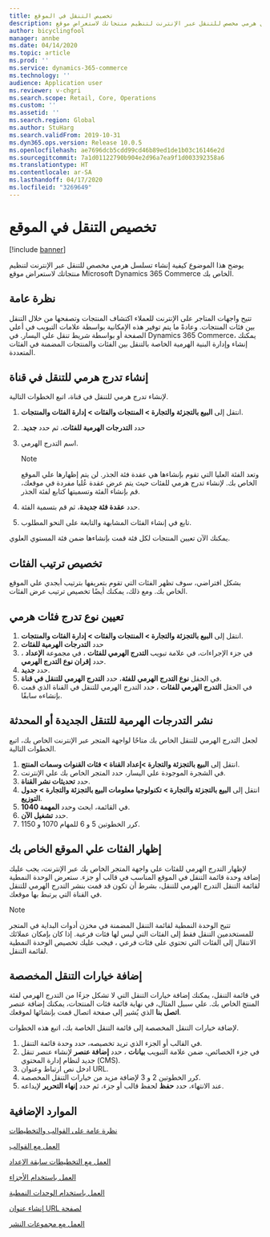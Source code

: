 ```yaml
---
title: تخصيص التنقل في الموقع
description: يوضح هذا الموضوع كيفية إنشاء تسلسل هرمي مخصص للتنقل عبر الإنترنت لتنظيم منتجاتك لاستعراض موقع Microsoft Dynamics 365 Commerce الخاص بك.
author: bicyclingfool
manager: annbe
ms.date: 04/14/2020
ms.topic: article
ms.prod: ''
ms.service: dynamics-365-commerce
ms.technology: ''
audience: Application user
ms.reviewer: v-chgri
ms.search.scope: Retail, Core, Operations
ms.custom: ''
ms.assetid: ''
ms.search.region: Global
ms.author: StuHarg
ms.search.validFrom: 2019-10-31
ms.dyn365.ops.version: Release 10.0.5
ms.openlocfilehash: ae7696dcb5cdd99cd46b89ed1de1b03c16146e2d
ms.sourcegitcommit: 7a1d01122790b904e2d96a7ea9f1d003392358a6
ms.translationtype: HT
ms.contentlocale: ar-SA
ms.lasthandoff: 04/17/2020
ms.locfileid: "3269649"
---
```

# <a name="customize-site-navigation"></a>تخصيص التنقل في الموقع


[!include [banner](includes/banner.md)]

يوضح هذا الموضوع كيفية إنشاء تسلسل هرمي مخصص للتنقل عبر الإنترنت لتنظيم منتجاتك لاستعراض موقع Microsoft Dynamics 365 Commerce الخاص بك.

## <a name="overview"></a>نظرة عامة

تتيح واجهات المتاجر على الإنترنت للعملاء اكتشاف المنتجات وتصفحها من خلال التنقل بين فئات المنتجات. وعادةً ما يتم توفير هذه الإمكانية بواسطة علامات التبويب في أعلي الصفحة أو بواسطة شريط تنقل علي اليسار. في Dynamics 365 Commerce، يمكنك إنشاء وإدارة البنية الهرمية الخاصة بالتنقل بين الفئات والمنتجات المضمنة في الفئات المتعددة.

## <a name="create-a-channel-navigation-hierarchy"></a>إنشاء تدرج هرمي للتنقل في قناة

لإنشاء تدرج هرمي للتنقل في قناة، اتبع الخطوات التالية.

1. انتقل إلى **البيع بالتجزئة والتجارة \> المنتجات والفئات \> إدارة الفئات والمنتجات**.
1. حدد **‏‫التدرجات الهرمية للفئات**، ثم حدد **جديد**.
1. اسم التدرج الهرمي.

    > [!NOTE]
    > وتعد الفئة العليا التي تقوم بإنشاءها هي عقدة فئة الجذر. لن يتم إظهارها علي الموقع الخاص بك. لإنشاء تدرج هرمي للفئات حيث يتم عرض عقدة عُليا مفردة في موقعك، قم بإنشاء الفئة وتسميتها كتابع لفئة الجذر.

1. حدد **عقدة فئة جديدة**، ثم قم بتسمية الفئة.
1. تابع في إنشاء الفئات المشابهة والتابعة على النحو المطلوب.

يمكنك الآن تعيين المنتجات لكل فئة قمت بإنشاءها ضمن فئة المستوي العلوي.

## <a name="customize-the-order-of-categories"></a>تخصيص ترتيب الفئات

بشكل افتراضي، سوف تظهر الفئات التي تقوم بتعريفها بترتيب أبجدي علي الموقع الخاص بك. ومع ذلك، يمكنك أيضًا تخصيص ترتيب عرض الفئات.

## <a name="assign-a-category-hierarchy-type"></a>تعيين نوع تدرج فئات هرمي

1. انتقل إلى **البيع بالتجزئة والتجارة \> المنتجات والفئات \> إدارة الفئات والمنتجات**.
1. حدد **التدرجات الهرمية للفئات**
1. في جزء الإجراءات، في علامة تبويب **التدرج الهرمي للفئات** ، في مجموعة **الإعداد‬** ، حدد **إقران نوع التدرج الهرمي**.
1. حدد **جديد**.
1. في الحقل **نوع التدرج الهرمي للفئة**، حدد **التدرج الهرمي للتنقل في قناة**.
1. في الحقل **التدرج الهرمي للفئات** ، حدد التدرج الهرمي للتنقل في القناة‬ الذي قمت بإنشاءه سابقًا.

## <a name="publish-new-or-updated-navigation-hierarchies"></a>نشر ‏‫التدرجات الهرمية للتنقل الجديدة أو المحدثة

لجعل التدرج الهرمي للتنقل الخاص بك متاحًا لواجهة المتجر عبر الإنترنت الخاص بك، اتبع الخطوات التالية.

1. انتقل إلى **البيع بالتجزئة والتجارة \>إعداد القناة \> فئات القنوات وسمات المنتج**.
1. في الشجرة الموجودة علي اليسار، حدد المتجر الخاص بك علي الإنترنت.
1. حدد **تحديثات نشر القناة**.
1. انتقل إلى **البيع بالتجزئة والتجارة \> تكنولوجيا معلومات البيع بالتجزئة والتجارة \> جدول التوزيع**.
1. في القائمة، ابحث وحدد **المهمة 1040**.
1. حدد **تشغيل الآن**.
1. كرر الخطوتين 5 و 6 للمهام 1070 و 1150.

## <a name="show-categories-on-your-site"></a>إظهار الفئات علي الموقع الخاص بك

لإظهار التدرج الهرمي للفئات علي واجهة المتجر الخاص بك عبر الإنترنت، يجب عليك إضافة وحدة قائمة التنقل في الموقع المناسب في قالب أو جزء. ستعرض الوحدة النمطية لقائمة التنقل التدرج الهرمي للتنقل، بشرط أن تكون قد قمت بنشر التدرج الهرمي للتنقل في القناة التي يرتبط بها موقعك.

> [!NOTE]
> تتيح الوحدة النمطية لقائمة التنقل المضمنة في مخزن أدوات البداية في المتجر للمستخدمين التنقل فقط إلى الفئات التي ليس لها فئات فرعية. إذا كان بإمكان عملائك الانتقال إلى الفئات التي تحتوي على فئات فرعي ، فيجب عليك تخصيص الوحدة النمطية لقائمة التنقل.

## <a name="add-custom-navigation-options"></a>إضافة خيارات التنقل المخصصة

في قائمة التنقل، يمكنك إضافة خيارات التنقل التي لا تشكل جزءًا من التدرج الهرمي لفئة المنتج الخاص بك. علي سبيل المثال، في نهاية قائمة فئات المنتجات، يمكنك إضافة عنصر **اتصل بنا** الذي يُشير إلى صفحة اتصال قمت بإنشائها لموقعك.

لإضافة خيارات التنقل المخصصة إلى قائمة التنقل الخاصة بك، اتبع هذه الخطوات.

1. في القالب أو الجزء الذي تريد تخصيصه، حدد وحدة قائمة التنقل.
1. في جزء الخصائص، ضمن علامة التبويب **بيانات** ، حدد **إضافة عنصر** لإنشاء عنصر تنقل جديد لنظام إدارة المحتوي (CMS).
1. ادخل نص ارتباط وعنوان URL.
1. كرر الخطوتين 2 و 3 لإضافة مزيد من خيارات التنقل المخصصة.
1. عند الانتهاء، حدد **حفظ** لحفظ قالب أو جزء، ثم حدد **إنهاء التحرير** لإيداعه.

## <a name="additional-resources"></a>الموارد الإضافية

[نظرة عامة على القوالب والتخطيطات](templates-layouts-overview.md)

[العمل مع القوالب](work-with-templates.md)

[العمل مع التخطيطات سابقة الإعداد](work-with-layouts.md)

[العمل باستخدام الأجزاء](work-with-fragments.md)

[العمل باستخدام الوحدات النمطية](work-with-modules.md)

[إنشاء عنوان URL لصفحة](create-page-url.md)

[العمل مع مجموعات النشر](publish-groups.md)
